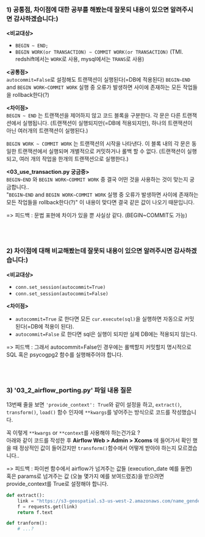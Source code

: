 ### 1) 공통점, 차이점에 대한 공부를 해봤는데 잘못되 내용이 있으면 알려주시면 감사하겠습니다:)

**<비교대상>**
- `BEGIN ~ END;`
- `BEGIN WORK(or TRANSACTION) ~ COMMIT WORK(or TRANSACTION)`
(TMI. redshift에서는 `WORK`로 사용, mysql에서는 `TRANS`로 사용)

**<공통점>**</br>
`autocommit=False`로 설정해도 트랜잭션이 실행된다(=DB에 적용된다)
`BEGIN~END` and `BEGIN WORK~COMMIT WORK` 실행 중 오류가 발생하면 사이에 존재하는 모든 작업들을 rollback한다(?)

**<차이점>**</br>
`BEGIN ~ END` 는 트랜잭션을 제어하지 않고 코드 블록을 구분한다. 
각 문은 다른 트랜잭션에서 실행됩니다. (트랜잭션이 실행되지만(=DB에 적용되지만), 하나의 트랜잭션이 아닌 여러개의 트랜잭션이 실행된다.)

`BEGIN WORK ~ COMMIT WORK` 는 트랜잭션의 시작을 나타낸다.
이 블록 내의 각 문은 동일한 트랜잭션에서 실행되며 개별적으로 커밋하거나 롤백 할 수 없다. (트랜잭션이 실행되고, 여러 개의 작업을 한개의 트랜잭션으로 실행한다.)

**<03_use_transaction.py 궁금증>**</br>
`BEGIN~END` 와 `BEGIN WORK~COMMIT WORK` 중 결국 어떤 것을 사용하는 것이 맞는지 궁금합니다..<br>
"`BEGIN~END` and `BEGIN WORK~COMMIT WORK` 실행 중 오류가 발생하면 사이에 존재하는 모든 작업들을 rollback한다(?)" 이 내용이 맞다면 결국 같은 값이 나오기 때문입니다.

=> 피드백 : 문법 표현에 차이가 있을 뿐 사실상 같다. (BEGIN~COMMIT도 가능)

</br></br>

### 2) 차이점에 대해 비교해봤는데 잘못되 내용이 있으면 알려주시면 감사하겠습니다:)

**<비교대상>**</br>
- `conn.set_session(autocommit=True)`
- `conn.set_session(autocommit=False)` 

**<차이점>**
- `autocommit=True` 로 한다면 모든 `cur.execute(sql)`을 실행하면 자동으로 커밋된다(=DB에 적용이 된다).
- `autocommit=False` 로 한다면 sql은 실행이 되지만 실제 DB에는 적용되지 않는다.

=> 피드백 : 그래서 autocommit=False인 경우에는 롤백할지 커밋할지 명시적으로 SQL 혹은 psycogpg2 함수를 실행해주어야 합니다.

</br></br>

### 3) '03_2_airflow_porting.py' 파일 내용 질문
13번째 줄을 보면 `'provide_context': True`와 같이 설정을 하고, `extract()`, `transform()`, `load()` 함수 인자에 `**kwargs`를 넣어주는 방식으로 코드를 작성했습니다.

꼭 이렇게 `**kwargs` or `**context`를 사용해야 하는건가요 ?<br>
아래와 같이 코드를 작성한 후 **Airflow Web > Admin > Xcoms** 에 들어가서 확인 했을 때 정상적인 값이 들어갔지만 `transform()`함수에서 어떻게 받아야 하는지 모르겠습니다..

=> 피드백 : 파이썬 함수에서 airflow가 넘겨주는 값들 (execution_date 예를 들면) 혹은 params로 넘겨주는 값 (오늘 몇가지 예를 보여드렸죠)을 받으려면 provide_context를 True로 설정해야 합니다.

```python
def extract():
    link = "https://s3-geospatial.s3-us-west-2.amazonaws.com/name_gender.csv"
    f = requests.get(link)
    return f.text

def tranform():
    # ...?
```
